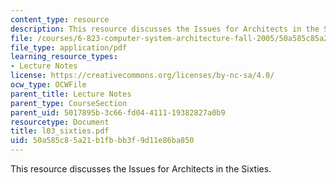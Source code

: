 ```yaml
---
content_type: resource
description: This resource discusses the Issues for Architects in the Sixties.
file: /courses/6-823-computer-system-architecture-fall-2005/50a585c85a21b1fbbb3f9d11e86ba850_l03_sixties.pdf
file_type: application/pdf
learning_resource_types:
- Lecture Notes
license: https://creativecommons.org/licenses/by-nc-sa/4.0/
ocw_type: OCWFile
parent_title: Lecture Notes
parent_type: CourseSection
parent_uid: 5017895b-3c66-fd04-4111-19382827a0b9
resourcetype: Document
title: l03_sixties.pdf
uid: 50a585c8-5a21-b1fb-bb3f-9d11e86ba850
---
```

This resource discusses the Issues for Architects in the Sixties.
